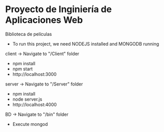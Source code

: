 # Proyecto de Inginiería de Aplicaciones Web

Biblioteca de películas

* To run this project, we need NODEJS installed and MONGODB running

client -> Navigate to "/Client" folder
- npm install
- npm start
- http://localhost:3000

server -> Navigate to "/Server" folder
- npm install
- node server.js
- http://localhost:4000

BD -> Navigate to "/bin" folder
- Execute mongod
